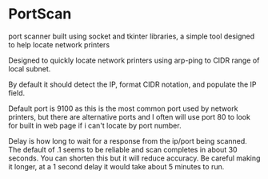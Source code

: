 # PortScan
port scanner built using socket and tkinter libraries, a simple tool designed to help locate network printers

Designed to quickly locate network printers using arp-ping to CIDR range of local subnet.

By default it should detect the IP, format CIDR notation, and populate the IP field.

Default port is 9100 as this is the most common port used by network printers, but there are alternative ports and I often will use port 80 to look for built in web page if i can't locate by port number.

Delay is how long to wait for a response from the ip/port being scanned. The default of .1 seems to be reliable and scan completes in about 30 seconds. You can shorten this but it will reduce accuracy. Be careful making it longer, at a 1 second delay it would take about 5 minutes to run.
